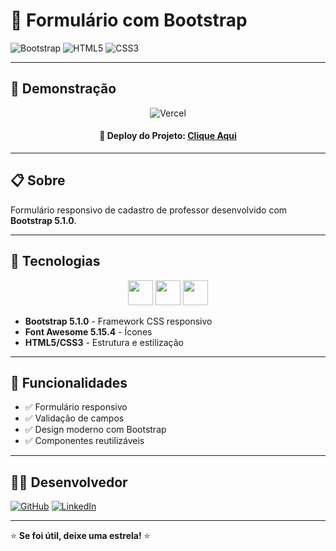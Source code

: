 # 📝 Formulário com Bootstrap

![Bootstrap](https://img.shields.io/badge/Bootstrap-5.1.0-7952B3?style=for-the-badge&logo=bootstrap&logoColor=white)
![HTML5](https://img.shields.io/badge/HTML5-E34F26?style=for-the-badge&logo=html5&logoColor=white)
![CSS3](https://img.shields.io/badge/CSS3-1572B6?style=for-the-badge&logo=css3&logoColor=white)

---

## 🚀 Demonstração

<div align="center">

![Vercel](https://img.shields.io/badge/Deploy-Vercel-000000?style=for-the-badge&logo=vercel&logoColor=white)

#### 👑 **Deploy do Projeto:** [Clique Aqui](https://projeto-formulario-com-bootstrap.vercel.app/)

</div>

---

## 📋 Sobre

Formulário responsivo de cadastro de professor desenvolvido com **Bootstrap 5.1.0**.

---

## 🚀 Tecnologias

<div align="center">

<img src="https://cdn.jsdelivr.net/gh/devicons/devicon/icons/html5/html5-original.svg" width="40" height="40"> <img src="https://cdn.jsdelivr.net/gh/devicons/devicon/icons/css3/css3-original.svg" width="40" height="40"> <img src="https://cdn.jsdelivr.net/gh/devicons/devicon/icons/bootstrap/bootstrap-original.svg" width="40" height="40">

</div>

- **Bootstrap 5.1.0** - Framework CSS responsivo
- **Font Awesome 5.15.4** - Ícones
- **HTML5/CSS3** - Estrutura e estilização

---

## 🎯 Funcionalidades

- ✅ Formulário responsivo
- ✅ Validação de campos
- ✅ Design moderno com Bootstrap
- ✅ Componentes reutilizáveis

---

## 👨‍💻 Desenvolvedor

[![GitHub](https://img.shields.io/badge/GitHub-100000?style=for-the-badge&logo=github&logoColor=white)](https://github.com/joaogabrieldev)
[![LinkedIn](https://img.shields.io/badge/LinkedIn-0077B5?style=for-the-badge&logo=linkedin&logoColor=white)](https://linkedin.com/in/joaogabrielrocha)

---

⭐ **Se foi útil, deixe uma estrela!** ⭐
